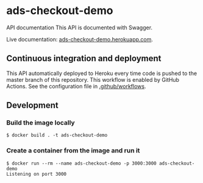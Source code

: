 # ads-checkout-demo

API documentation
This API is documented with Swagger.

Live documentation: [ads-checkout-demo.herokuapp.com](https://ads-checkout-demo.herokuapp.com/).

## Continuous integration and deployment

This API automatically deployed to Heroku every time code is pushed to the master branch of this repository. This workflow is enabled by GitHub Actions. See the configuration file in [.github/workflows](./.github/workflows).

## Development

### Build the image locally

~~~
$ docker build . -t ads-checkout-demo
~~~

### Create a container from the image and run it

~~~
$ docker run --rm --name ads-checkout-demo -p 3000:3000 ads-checkout-demo
Listening on port 3000
~~~

